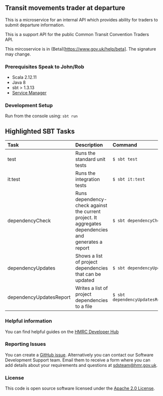 
## Transit movements trader at departure

This is a microservice for an internal API which provides ability for traders to submit departure information.

This is a support API for the public Common Transit Convention Traders API.

This mircoservice is in (Beta)[https://www.gov.uk/help/beta]. The signature may change. 



### Prerequisites    Speak to John/Rob
- Scala 2.12.11
- Java 8
- sbt > 1.3.13
- [Service Manager](https://github.com/hmrc/service-manager)

### Development Setup

Run from the console using: `sbt run`

## Highlighted SBT Tasks
Task | Description | Command
:-------|:------------|:-----
test | Runs the standard unit tests | ```$ sbt test```
it:test  | Runs the integration tests | ```$ sbt it:test ```
dependencyCheck | Runs dependency-check against the current project. It aggregates dependencies and generates a report | ```$ sbt dependencyCheck```
dependencyUpdates |  Shows a list of project dependencies that can be updated | ```$ sbt dependencyUpdates```
dependencyUpdatesReport | Writes a list of project dependencies to a file | ```$ sbt dependencyUpdatesReport```

### Helpful information

You can find helpful guides on the [HMRC Developer Hub](https://developer.service.hmrc.gov.uk/api-documentation/docs/using-the-hub)

### Reporting Issues

You can create a [GitHub issue](https://github.com/hmrc/common-transit-convention-traders/issues). Alternatively you can contact our Software Development Support team. Email them to receive a form where you can add details about your requirements and questions at sdsteam@hmr.gov.uk.

### License

This code is open source software licensed under the [Apache 2.0 License]("http://www.apache.org/licenses/LICENSE-2.0.html").


